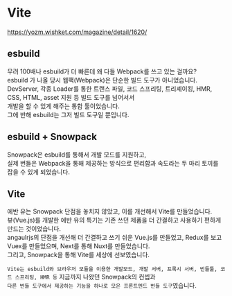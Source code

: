 # Vite

https://yozm.wishket.com/magazine/detail/1620/

## esbuild

무려 100배나 esbuild가 더 빠른데 왜 다들 Webpack를 쓰고 있는 걸까요?  
esbuild 가 나올 당시 웹팩(Webpack)은 단순한 빌드 도구가 아니었습니다.  
DevServer, 각종 Loader를 통한 트랜스 파일, 코드 스프리팅, 트리셰이킹, HMR, CSS, HTML, asset 지원 등 빌드 도구를 넘어서서  
개발을 할 수 있게 해주는 통합 툴이었습니다.  
그에 반해 esbuild는 그저 빌드 도구일 뿐입니다.

## esbuild + Snowpack

Snowpack은 esbuild를 통해서 개발 모드를 지원하고,  
실제 번들은 Webpack을 통해 제공하는 방식으로 편리함과 속도라는 두 마리 토끼를 잡을 수 있게 되었습니다.

## Vite

에반 유는 Snowpack 단점을 놓치지 않았고, 이를 개선해서 Vite를 만들었습니다.  
뷰(Vue.js)를 개발한 에반 유의 특기는 기존 쓰던 제품을 더 간결하고 사용하기 편하게 만드는 것이었습니다.  
angaulrjs의 단점을 개선해 더 간결하고 쓰기 쉬운 Vue.js를 만들었고, Redux를 보고 Vuex를 만들었으며, Next를 통해 Nuxt를 만들었습니다.  
그리고, Snowpack을 통해 Vite를 세상에 선보였습니다.

`Vite는 esbuild와 브라우저 모듈을 이용한 개발모드, 개발 서버, 프록시 서버, 번들툴, 코드 스프리팅, HMR 등` 지금까지 나왔던 Snowpack의 컨셉과  
`다른 번들 도구에서 제공하는 기능을 하나로 모은 프론트엔드 번들 도구`였습니다.
